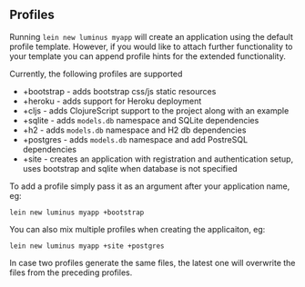 ## Profiles

Running `lein new luminus myapp` will create an application using the default profile template.
However, if you would like to attach further functionality to your template you can append
profile hints for the extended functionality.

Currently, the following profiles are supported

* +bootstrap - adds bootstrap css/js static resources
* +heroku - adds support for Heroku deployment
* +cljs - adds ClojureScript support to the project along with an example
* +sqlite - adds `models.db` namespace and SQLite dependencies
* +h2 - adds `models.db` namespace and H2 db dependencies
* +postgres - adds `models.db` namespace and add PostreSQL dependencies 
* +site - creates an application with registration and authentication setup, uses bootstrap and sqlite when database is not specified

To add a profile simply pass it as an argument after your application name, eg:

```
lein new luminus myapp +bootstrap
```

You can also mix multiple profiles when creating the applicaiton, eg:

```
lein new luminus myapp +site +postgres
```

In case two profiles generate the same files, the latest one will overwrite the files from the preceding profiles.